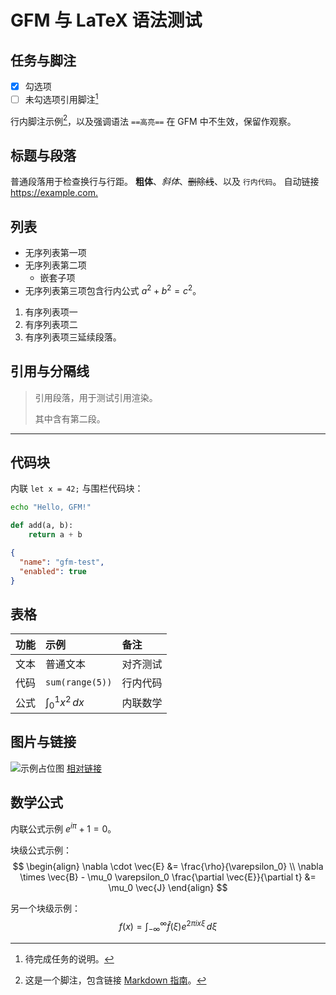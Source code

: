 # GFM 与 LaTeX 语法测试

## 任务与脚注

- [x] 勾选项
- [ ] 未勾选项引用脚注[^todo]

行内脚注示例[^1]，以及强调语法 `==高亮==` 在 GFM 中不生效，保留作观察。

[^todo]: 待完成任务的说明。
[^1]: 这是一个脚注，包含链接 [Markdown 指南](https://www.markdownguide.org)。

## 标题与段落

普通段落用于检查换行与行距。
**粗体**、*斜体*、~~删除线~~、以及 `行内代码`。
自动链接 <https://example.com.>

## 列表

- 无序列表第一项
- 无序列表第二项
  - 嵌套子项
- 无序列表第三项包含行内公式 $a^2 + b^2 = c^2$。

1. 有序列表项一
2. 有序列表项二
3. 有序列表项三延续段落。

## 引用与分隔线
>
> 引用段落，用于测试引用渲染。
>
> 其中含有第二段。

---

## 代码块

内联 `let x = 42;` 与围栏代码块：

```bash
echo "Hello, GFM!"
```

```python
def add(a, b):
    return a + b
```

```json
{
  "name": "gfm-test",
  "enabled": true
}
```

## 表格

| 功能 | 示例 | 备注 |
| :--- | :--- | :--- |
| 文本 | 普通文本 | 对齐测试 |
| 代码 | `sum(range(5))` | 行内代码 |
| 公式 | $\int_0^1 x^2 \, dx$ | 内联数学 |



## 图片与链接

![示例占位图](https://via.placeholder.com/120 "占位图片")
[相对链接](./hd2-random开发笔记.md)

## 数学公式

内联公式示例 $e^{i\pi} + 1 = 0$。

块级公式示例：
$$
\begin{align}
\nabla \cdot \vec{E} &= \frac{\rho}{\varepsilon_0} \\
\nabla \times \vec{B} - \mu_0 \varepsilon_0 \frac{\partial \vec{E}}{\partial t} &= \mu_0 \vec{J}
\end{align}
$$

另一个块级示例：
$$
f(x) = \int_{-\infty}^{\infty} \hat{f}(\xi) e^{2\pi i x \xi} \, d\xi
$$

